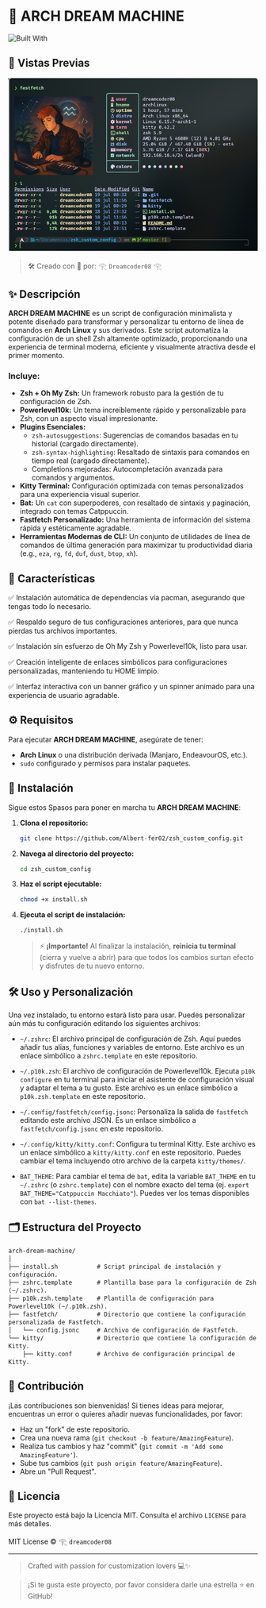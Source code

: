# 🚀 ARCH DREAM MACHINE

![Built With](https://img.shields.io/badge/Built%20With-Zsh%20%7C%20Oh%20My%20Zsh%20%7C%20Powerlevel10k%20%7C%20Kitty%20%7C%20Bat%20%7C%20Fastfetch-blueviolet?style=for-the-badge&logo=zsh&logoColor=white)
## 📸 Vistas Previas
![alt text](image.png)
> 🛠️ Creado con 💙 por: 𓂀 `Dreamcoder08` 𓂀

## ✨ Descripción

**ARCH DREAM MACHINE** es un script de configuración minimalista y potente diseñado para transformar y personalizar tu entorno de línea de comandos en **Arch Linux** y sus derivados. Este script automatiza la configuración de un shell Zsh altamente optimizado, proporcionando una experiencia de terminal moderna, eficiente y visualmente atractiva desde el primer momento.

### Incluye:

-   **Zsh + Oh My Zsh:** Un framework robusto para la gestión de tu configuración de Zsh.
-   **Powerlevel10k:** Un tema increíblemente rápido y personalizable para Zsh, con un aspecto visual impresionante.
-   **Plugins Esenciales:**
    -   `zsh-autosuggestions`: Sugerencias de comandos basadas en tu historial (cargado directamente).
    -   `zsh-syntax-highlighting`: Resaltado de sintaxis para comandos en tiempo real (cargado directamente).
    -   Completions mejoradas: Autocompletación avanzada para comandos y argumentos.
-   **Kitty Terminal:** Configuración optimizada con temas personalizados para una experiencia visual superior.
-   **Bat:** Un `cat` con superpoderes, con resaltado de sintaxis y paginación, integrado con temas Catppuccin.
-   **Fastfetch Personalizado:** Una herramienta de información del sistema rápida y estéticamente agradable.
-   **Herramientas Modernas de CLI:** Un conjunto de utilidades de línea de comandos de última generación para maximizar tu productividad diaria (e.g., `eza`, `rg`, `fd`, `duf`, `dust`, `btop`, `xh`).

## 🎨 Características

✅ Instalación automática de dependencias vía pacman, asegurando que tengas todo lo necesario.

✅ Respaldo seguro de tus configuraciones anteriores, para que nunca pierdas tus archivos importantes.

✅ Instalación sin esfuerzo de Oh My Zsh y Powerlevel10k, listo para usar.

✅ Creación inteligente de enlaces simbólicos para configuraciones personalizadas, manteniendo tu HOME limpio.

✅ Interfaz interactiva con un banner gráfico y un spinner animado para una experiencia de usuario agradable.
## ⚙️ Requisitos

Para ejecutar **ARCH DREAM MACHINE**, asegúrate de tener:

-   **Arch Linux** o una distribución derivada (Manjaro, EndeavourOS, etc.).
-   `sudo` configurado y permisos para instalar paquetes.

## 🚀 Instalación

Sigue estos Spasos para poner en marcha tu **ARCH DREAM MACHINE**:

1.  **Clona el repositorio:**

    ```bash
    git clone https://github.com/Albert-fer02/zsh_custom_config.git
    ```

2.  **Navega al directorio del proyecto:**

    ```bash
    cd zsh_custom_config
    ```

3.  **Haz el script ejecutable:**

    ```bash
    chmod +x install.sh
    ```

4.  **Ejecuta el script de instalación:**

    ```bash
    ./install.sh
    ```

    > ⚡ **¡Importante!** Al finalizar la instalación, **reinicia tu terminal** (cierra y vuelve a abrir) para que todos los cambios surtan efecto y disfrutes de tu nuevo entorno.

## 🛠️ Uso y Personalización

Una vez instalado, tu entorno estará listo para usar. Puedes personalizar aún más tu configuración editando los siguientes archivos:

-   `~/.zshrc`: El archivo principal de configuración de Zsh. Aquí puedes añadir tus alias, funciones y variables de entorno. Este archivo es un enlace simbólico a `zshrc.template` en este repositorio.

-   `~/.p10k.zsh`: El archivo de configuración de Powerlevel10k. Ejecuta `p10k configure` en tu terminal para iniciar el asistente de configuración visual y adaptar el tema a tu gusto. Este archivo es un enlace simbólico a `p10k.zsh.template` en este repositorio.

-   `~/.config/fastfetch/config.jsonc`: Personaliza la salida de `fastfetch` editando este archivo JSON. Es un enlace simbólico a `fastfetch/config.jsonc` en este repositorio.

-   `~/.config/kitty/kitty.conf`: Configura tu terminal Kitty. Este archivo es un enlace simbólico a `kitty/kitty.conf` en este repositorio. Puedes cambiar el tema incluyendo otro archivo de la carpeta `kitty/themes/`.

-   `BAT_THEME`: Para cambiar el tema de `bat`, edita la variable `BAT_THEME` en tu `~/.zshrc` (o `zshrc.template`) con el nombre exacto del tema (ej. `export BAT_THEME="Catppuccin Macchiato"`). Puedes ver los temas disponibles con `bat --list-themes`.

## 🗂️ Estructura del Proyecto

```
arch-dream-machine/
│
├── install.sh           # Script principal de instalación y configuración.
├── zshrc.template       # Plantilla base para la configuración de Zsh (~/.zshrc).
├── p10k.zsh.template    # Plantilla de configuración para Powerlevel10k (~/.p10k.zsh).
├── fastfetch/           # Directorio que contiene la configuración personalizada de Fastfetch.
│   └── config.jsonc     # Archivo de configuración de Fastfetch.
└── kitty/               # Directorio que contiene la configuración de Kitty.
    ├── kitty.conf       # Archivo de configuración principal de Kitty.
```

## 🤝 Contribución

¡Las contribuciones son bienvenidas! Si tienes ideas para mejorar, encuentras un error o quieres añadir nuevas funcionalidades, por favor:

-   Haz un "fork" de este repositorio.
-   Crea una nueva rama (`git checkout -b feature/AmazingFeature`).
-   Realiza tus cambios y haz "commit" (`git commit -m 'Add some AmazingFeature'`).
-   Sube tus cambios (`git push origin feature/AmazingFeature`).
-   Abre un "Pull Request".


## 🧿 Licencia

Este proyecto está bajo la Licencia MIT. Consulta el archivo `LICENSE` para más detalles.

MIT License © 𓂀 `dreamcoder08`

---

> Crafted with passion for customization lovers 💻✨

> ¡Si te gusta este proyecto, por favor considera darle una estrella ⭐ en GitHub!


